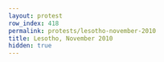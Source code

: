 ```yaml
---
layout: protest
row_index: 418
permalink: protests/lesotho-november-2010
title: Lesotho, November 2010
hidden: true
---
```


